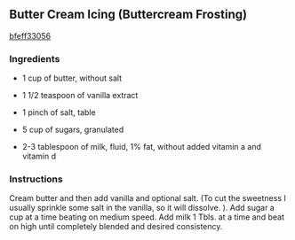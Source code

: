 ## Butter Cream Icing (Buttercream Frosting)

[bfeff33056](http://www.food.com/recipe/butter-cream-icing-buttercream-frosting-261024)

### Ingredients

 - 1 cup of butter, without salt

 - 1 1/2 teaspoon of vanilla extract

 - 1 pinch of salt, table

 - 5 cup of sugars, granulated

 - 2-3 tablespoon of milk, fluid, 1% fat, without added vitamin a and vitamin d

### Instructions

Cream butter and then add vanilla and optional salt. (To cut the sweetness I usually sprinkle some salt in the vanilla, so it will dissolve. ). Add sugar a cup at a time beating on medium speed. Add milk 1 Tbls. at a time and beat on high until completely blended and desired consistency.